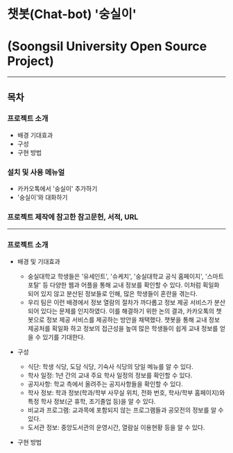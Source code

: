# 챗봇(Chat-bot) '숭실이'
# (Soongsil University Open Source Project)
---------------------------------------------------------------------------------------------------------
## 목차

### 프로젝트 소개
- 배경 기대효과
- 구성
- 구현 방법

### 설치 및 사용 메뉴얼
- 카카오톡에서 '숭실이' 추가하기
- '숭실이'와 대화하기

### 프로젝트 제작에 참고한 참고문헌, 서적, URL
---------------------------------------------------------------------------------------------------------

### 프로젝트 소개
- 배경 및 기대효과
    - 숭실대학교 학생들은 '유세인트', '슈케치', '숭실대학교 공식 홈페이지', '스마트포탈' 등 다양한 웹과 어플을 통해 교내 정보를 확인할 수 있다. 이처럼 획일화 되어 있지 않고 분산된 정보들로 인해, 많은 학생들이 혼란을 겪는다.
    - 우리 팀은 이런 배경에서 정보 열람의 절차가 까다롭고 정보 제공 서비스가 분산되어 있다는 문제를 인지하였다. 이를 해결하기 위한 논의 결과, 카카오톡의 챗봇으로 정보 제공 서비스를 제공하는 방안을 채택했다. 챗봇을 통해 교내 정보 제공처를 획일화 하고 정보의 접근성을 높여 많은 학생들이 쉽게 교내 정보를 얻을 수 있기를 기대한다.

- 구성
    - 식단: 학생 식당, 도담 식당, 기숙사 식당의 당일 메뉴를 알 수 있다.
    - 학사 일정: 1년 간의 교내 주요 학사 일정의 정보를 확인할 수 있다.
    - 공지사항: 학교 측에서 올려주는 공지사항들을 확인할 수 있다.
    - 학사 정보: 학과 정보(학과/학부 사무실 위치, 전화 번호, 학사/학부 홈페이지)와 특정 학사 정보(군 휴학, 조기졸업 등)을 알 수 있다.
    - 비교과 프로그램: 교과목에 포함되지 않는 프로그램들과 공모전의 정보를 알 수 있다.
    - 도서관 정보: 중앙도서관의 운영시간, 열람실 이용현황 등을 알 수 있다.

- 구현 방법
